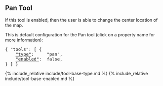 ## Pan Tool

If this tool is enabled, then the user is able to change the center location of the map.

This is default configuration for the Pan tool (click on a property name for more information):
<pre>
{ "tools": [ {
    <a href="#type-property"        >"type"</a>:     "pan",
    <a href="#enabled-property"     >"enabled"</a>:  false,
} ] }
</pre>

{% include_relative include/tool-base-type.md %}
{% include_relative include/tool-base-enabled.md %}
